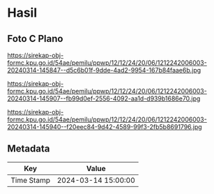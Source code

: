 # Hasil

## Foto C Plano

https://sirekap-obj-formc.kpu.go.id/54ae/pemilu/ppwp/12/12/24/20/06/1212242006003-20240314-145847--d5c6b01f-9dde-4ad2-9954-167b84faae6b.jpg

https://sirekap-obj-formc.kpu.go.id/54ae/pemilu/ppwp/12/12/24/20/06/1212242006003-20240314-145907--fb99d0ef-2556-4092-aa1d-d939b1686e70.jpg

https://sirekap-obj-formc.kpu.go.id/54ae/pemilu/ppwp/12/12/24/20/06/1212242006003-20240314-145940--f20eec84-9d42-4589-99f3-2fb5b8691796.jpg


## Metadata

| Key        | Value               |
| ---------- | ------------------- |
| Time Stamp | 2024-03-14 15:00:00 |



